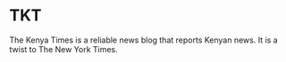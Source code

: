 # TKT
The Kenya Times is a reliable news blog that reports Kenyan news. It is a twist to The New York Times.
